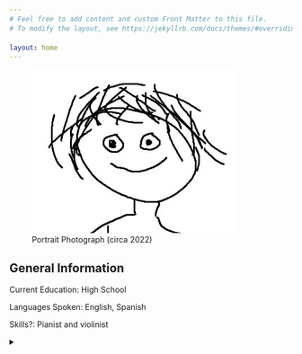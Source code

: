 ```yaml
---
# Feel free to add content and custom Front Matter to this file.
# To modify the layout, see https://jekyllrb.com/docs/themes/#overriding-theme-defaults

layout: home
---
```


<figure>
    <img src="/assets/images/me.jpg"
         alt="Portrait Photograph (circa 2022)">
    <figcaption>Portrait Photograph (circa 2022)
    </figcaption>
</figure>

## General Information

Current Education: High School

Languages Spoken: English, Spanish

Skills?: Pianist and violinist

<details>
  <summary> <font size ="+2>Personal Profile</font> </summary>
<h5>Tests</h5>
</details>

<details>
  <summary>Interest in IT</summary>
  
</details>

<details>
  <summary>Ideal Job</summary>
  
</details>

